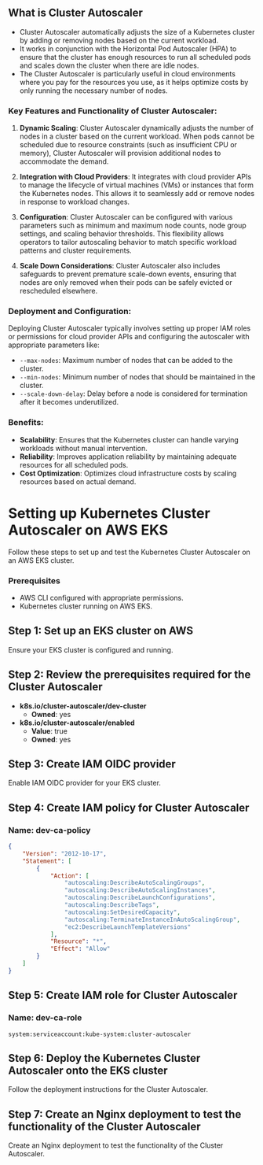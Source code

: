 ## What is Cluster Autoscaler

- Cluster Autoscaler automatically adjusts the size of a Kubernetes cluster by adding or removing nodes based on the current workload.
- It works in conjunction with the Horizontal Pod Autoscaler (HPA) to ensure that the cluster has enough resources to run all scheduled pods and scales down the cluster when there are idle nodes.
- The Cluster Autoscaler is particularly useful in cloud environments where you pay for the resources you use, as it helps optimize costs by only running the necessary number of nodes.

### Key Features and Functionality of Cluster Autoscaler:

1. **Dynamic Scaling**: Cluster Autoscaler dynamically adjusts the number of nodes in a cluster based on the current workload. When pods cannot be scheduled due to resource constraints (such as insufficient CPU or memory), Cluster Autoscaler will provision additional nodes to accommodate the demand.

2. **Integration with Cloud Providers**: It integrates with cloud provider APIs to manage the lifecycle of virtual machines (VMs) or instances that form the Kubernetes nodes. This allows it to seamlessly add or remove nodes in response to workload changes.

3. **Configuration**: Cluster Autoscaler can be configured with various parameters such as minimum and maximum node counts, node group settings, and scaling behavior thresholds. This flexibility allows operators to tailor autoscaling behavior to match specific workload patterns and cluster requirements.

4. **Scale Down Considerations**: Cluster Autoscaler also includes safeguards to prevent premature scale-down events, ensuring that nodes are only removed when their pods can be safely evicted or rescheduled elsewhere.

### Deployment and Configuration:

Deploying Cluster Autoscaler typically involves setting up proper IAM roles or permissions for cloud provider APIs and configuring the autoscaler with appropriate parameters like:

- `--max-nodes`: Maximum number of nodes that can be added to the cluster.
- `--min-nodes`: Minimum number of nodes that should be maintained in the cluster.
- `--scale-down-delay`: Delay before a node is considered for termination after it becomes underutilized.
### Benefits:

- **Scalability**: Ensures that the Kubernetes cluster can handle varying workloads without manual intervention.
- **Reliability**: Improves application reliability by maintaining adequate resources for all scheduled pods.
- **Cost Optimization**: Optimizes cloud infrastructure costs by scaling resources based on actual demand.


# Setting up Kubernetes Cluster Autoscaler on AWS EKS

Follow these steps to set up and test the Kubernetes Cluster Autoscaler on an AWS EKS cluster.

### Prerequisites

- AWS CLI configured with appropriate permissions.
- Kubernetes cluster running on AWS EKS.
## Step 1: Set up an EKS cluster on AWS

Ensure your EKS cluster is configured and running.

## Step 2: Review the prerequisites required for the Cluster Autoscaler

- **k8s.io/cluster-autoscaler/dev-cluster**
  - **Owned**: yes
- **k8s.io/cluster-autoscaler/enabled**
  - **Value**: true
  - **Owned**: yes

## Step 3: Create IAM OIDC provider

Enable IAM OIDC provider for your EKS cluster.

## Step 4: Create IAM policy for Cluster Autoscaler

### Name: dev-ca-policy

```json
{
    "Version": "2012-10-17",
    "Statement": [
        {
            "Action": [
                "autoscaling:DescribeAutoScalingGroups",
                "autoscaling:DescribeAutoScalingInstances",
                "autoscaling:DescribeLaunchConfigurations",
                "autoscaling:DescribeTags",
                "autoscaling:SetDesiredCapacity",
                "autoscaling:TerminateInstanceInAutoScalingGroup",
                "ec2:DescribeLaunchTemplateVersions"
            ],
            "Resource": "*",
            "Effect": "Allow"
        }
    ]
}
```

## Step 5: Create IAM role for Cluster Autoscaler

### Name: dev-ca-role

```plaintext
system:serviceaccount:kube-system:cluster-autoscaler
```

## Step 6: Deploy the Kubernetes Cluster Autoscaler onto the EKS cluster

Follow the deployment instructions for the Cluster Autoscaler.

## Step 7: Create an Nginx deployment to test the functionality of the Cluster Autoscaler

Create an Nginx deployment to test the functionality of the Cluster Autoscaler.
